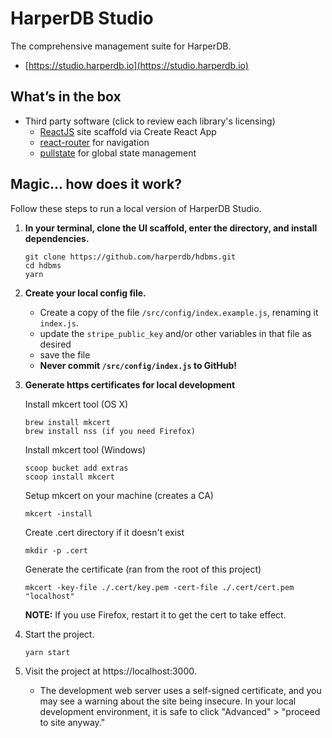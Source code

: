 # HarperDB Studio
The comprehensive management suite for HarperDB. 

- [https://studio.harperdb.io](https://studio.harperdb.io)

## What’s in the box

- Third party software (click to review each library's licensing)
    - [ReactJS](https://reactjs.org/) site scaffold via Create React App
    - [react-router](https://reacttraining.com/react-router/) for navigation
    - [pullstate](https://lostpebble.github.io/pullstate/) for global state management

## Magic... how does it work?

Follow these steps to run a local version of HarperDB Studio.

1. **In your terminal, clone the UI scaffold, enter the directory, and install dependencies.**
    ```
    git clone https://github.com/harperdb/hdbms.git
    cd hdbms
    yarn
    ```

1. **Create your local config file.**
    - Create a copy of the file `/src/config/index.example.js`, renaming it `index.js`.
    - update the `stripe_public_key` and/or other variables in that file as desired
    - save the file
    - **Never commit `/src/config/index.js` to GitHub!**


1. **Generate https certificates for local development**

    Install mkcert tool (OS X)
    ```
    brew install mkcert
    brew install nss (if you need Firefox)
    ```

    Install mkcert tool (Windows)
    ```
    scoop bucket add extras
    scoop install mkcert
    ```

    Setup mkcert on your machine (creates a CA)
    ```
    mkcert -install
    ```

    Create .cert directory if it doesn't exist
    ```
    mkdir -p .cert
    ```

    Generate the certificate (ran from the root of this project)
    ```
    mkcert -key-file ./.cert/key.pem -cert-file ./.cert/cert.pem "localhost"
    ```

    **NOTE:** If you use Firefox, restart it to get the cert to take effect.


1. Start the project.
    ```
    yarn start
    ```

1. Visit the project at https://localhost:3000.
    - The development web server uses a self-signed certificate, and you may see a warning about the site being insecure. In your local development environment, it is safe to click "Advanced" > "proceed to site anyway."
